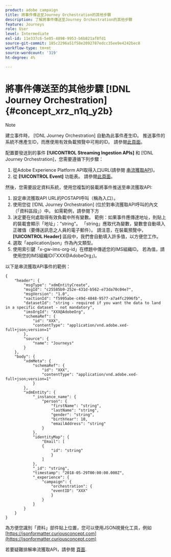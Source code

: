 ```yaml
---
product: adobe campaign
title: 將事件傳送至Journey Orchestration的其他步驟
description: 了解將事件傳送至Journey Orchestration的其他步驟
feature: Journeys
role: User
level: Intermediate
exl-id: 11e337c6-5e05-4898-9953-b6b821af8fd1
source-git-commit: 185c2296a51f58e2092787edcc35ee9e4242bec8
workflow-type: tm+mt
source-wordcount: '319'
ht-degree: 4%

---
```


# 將事件傳送至的其他步驟 [!DNL Journey Orchestration] {#concept_xrz_n1q_y2b}

>[!NOTE]
>
>建立事件時， [!DNL Journey Orchestration] 自動為此事件產生ID。 推送事件的系統不應產生ID，而應使用有效負載預覽中可用的ID。 請參閱[此頁面](../event/previewing-the-payload.md)。

配置要發送到的事件 **[!UICONTROL Streaming Ingestion APIs]** 和 [!DNL Journey Orchestration]，您需要遵循下列步驟：

1. 從Adobe Experience Platform API取得入口URL(請參閱 [串流獲取API](https://experienceleague.adobe.com/docs/experience-platform/ingestion/streaming/overview.html?lang=zh-Hant))。
1. 從 **[!UICONTROL Event]** 功能表。 請參閱[此頁面](../event/defining-the-payload-fields.md)。

然後，您需要設定資料系統，使用您複製的裝載將事件推送至串流獲取API:

1. 設定串流獲取API URL的POSTAPI呼叫（稱為入口）。
1. 使用您從 [!DNL Journey Orchestration] (位於對串流獲取API呼叫的內文（「資料區段」）中。 如需範例，請參閱下方
1. 決定要在何處取得有效負載中所有變數。 範例：如果事件應傳達地址，則貼上的裝載會顯示「地址」：&quot;string&quot;。 「string」應取代為變數，變數會自動填入正確值（要傳送訊息之人員的電子郵件）。 請注意，在裝載預覽中， **[!UICONTROL Header]** 區段中，我們會自動填入許多值，以方便您工作。
1. 選取「application/json」作為內文類型。
1. 使用索引鍵「x-gw-ims-org-id」在標題中傳遞您的IMS組織ID。 若為值，請使用您的IMS組織ID(「XXX@AdobeOrg」)。

以下是串流獲取API事件的範例：

```
{
    "header": {
        "msgType": "xdmEntityCreate",
        "msgId": "c25585b9-252e-431d-b562-e73da70c04e7",
        "msgVersion": "1.0",
        "xactionId": "f5995abe-c49d-4848-9577-a7a4fc2996fb",
        "datasetId": "string - required if you want the data to land in a specific dataset - not mandatory",
        "imsOrgId": "XXX@AdobeOrg",
        "schemaRef": {
            "id": "XXX",
            "contentType": "application/vnd.adobe.xed-full+json;version=1"
        },
        "source": {
            "name": "Journeys"
        }
    },
    "body": {
        "xdmMeta": {
            "schemaRef": {
                "id": "XXX",
                "contentType": "application/vnd.adobe.xed-full+json;version=1"
            }
        },
        "xdmEntity": {
            "_instance_name": {
                "person": {
                    "firstName": "string",
                    "lastName": "string",
                    "gender": "string",
                    "birthYear": 10,
                    "emailAddress": "string"
                }
            },
            "identityMap": {
                "Email": [
                {
                    "id": "string"
                    }
                ]
            },
            "_id": "string",
            "timestamp": "2018-05-29T00:00:00.000Z",
            "_experience": {
                "campaign": {
                    "orchestration": {
                    "eventID": "XXX"
                    }
                }
            }
        }
    }
}
```

為方便您識別「資料」部件貼上位置，您可以使用JSON視覺化工具，例如 [https://jsonformatter.curiousconcept.com](https://jsonformatter.curiousconcept.com)

若要疑難排解串流獲取API，請參閱 [頁面](https://experienceleague.adobe.com/docs/experience-platform/ingestion/streaming/troubleshooting.html).
